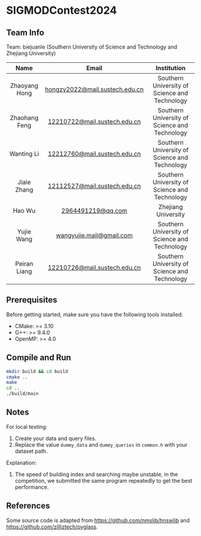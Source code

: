 # SIGMODContest2024

## Team Info

Team: biejuanle (Southern University of Science and Technology and Zhejiang University)

| Name | Email | Institution |
|:--:|:--:|:--:|
| Zhaoyang Hong | hongzy2022@mail.sustech.edu.cn | Southern University of Science and Technology |
| Zhaohang Feng | 12210722@mail.sustech.edu.cn | Southern University of Science and Technology |
| Wanting Li | 12212760@mail.sustech.edu.cn | Southern University of Science and Technology |
| Jiale Zhang | 12112527@mail.sustech.edu.cn | Southern University of Science and Technology |
| Hao Wu | 2964491219@qq.com | Zhejiang University |
| Yujie Wang | wangyujie.mail@gmail.com | Southern University of Science and Technology |
| Peiran Liang | 12210726@mail.sustech.edu.cn | Southern University of Science and Technology |

## Prerequisites

Before getting started, make sure you have the following tools installed:

- CMake: >= 3.10
- G++: >= 9.4.0
- OpenMP: >= 4.0

## Compile and Run


```bash
mkdir build && cd build
cmake ..
make
cd ..
./build/main
```

## Notes

For local testing:
1. Create your data and query files.
2. Replace the value ```dummy_data``` and ```dummy_queries``` in ```common.h``` with your dataset path.

Explanation:
1. The speed of building index and searching maybe unstable, in the competition, we submitted the same 
program repeatedly to get the best performance.

## References

Some source code is adapted from https://github.com/nmslib/hnswlib and https://github.com/zilliztech/pyglass.